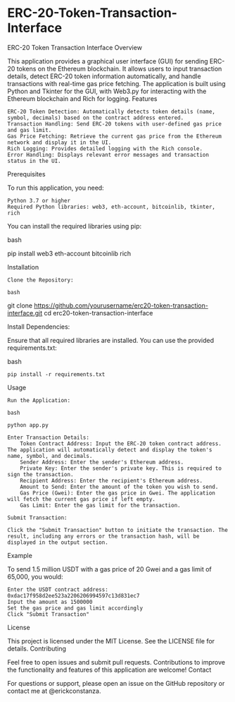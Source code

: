 # ERC-20-Token-Transaction-Interface
ERC-20 Token Transaction Interface
Overview

This application provides a graphical user interface (GUI) for sending ERC-20 tokens on the Ethereum blockchain. It allows users to input transaction details, detect ERC-20 token information automatically, and handle transactions with real-time gas price fetching. The application is built using Python and Tkinter for the GUI, with Web3.py for interacting with the Ethereum blockchain and Rich for logging.
Features

    ERC-20 Token Detection: Automatically detects token details (name, symbol, decimals) based on the contract address entered.
    Transaction Handling: Send ERC-20 tokens with user-defined gas price and gas limit.
    Gas Price Fetching: Retrieve the current gas price from the Ethereum network and display it in the UI.
    Rich Logging: Provides detailed logging with the Rich console.
    Error Handling: Displays relevant error messages and transaction status in the UI.

Prerequisites

To run this application, you need:

    Python 3.7 or higher
    Required Python libraries: web3, eth-account, bitcoinlib, tkinter, rich

You can install the required libraries using pip:

bash

pip install web3 eth-account bitcoinlib rich

Installation

    Clone the Repository:

    bash

git clone https://github.com/yourusername/erc20-token-transaction-interface.git
cd erc20-token-transaction-interface

Install Dependencies:

Ensure that all required libraries are installed. You can use the provided requirements.txt:

bash

    pip install -r requirements.txt

Usage

    Run the Application:

    bash

    python app.py

    Enter Transaction Details:
        Token Contract Address: Input the ERC-20 token contract address. The application will automatically detect and display the token's name, symbol, and decimals.
        Sender Address: Enter the sender's Ethereum address.
        Private Key: Enter the sender's private key. This is required to sign the transaction.
        Recipient Address: Enter the recipient's Ethereum address.
        Amount to Send: Enter the amount of the token you wish to send.
        Gas Price (Gwei): Enter the gas price in Gwei. The application will fetch the current gas price if left empty.
        Gas Limit: Enter the gas limit for the transaction.

    Submit Transaction:

    Click the "Submit Transaction" button to initiate the transaction. The result, including any errors or the transaction hash, will be displayed in the output section.

Example

To send 1.5 million USDT with a gas price of 20 Gwei and a gas limit of 65,000, you would:

    Enter the USDT contract address: 0xdac17f958d2ee523a2206206994597c13d831ec7
    Input the amount as 1500000
    Set the gas price and gas limit accordingly
    Click "Submit Transaction"

License

This project is licensed under the MIT License. See the LICENSE file for details.
Contributing

Feel free to open issues and submit pull requests. Contributions to improve the functionality and features of this application are welcome!
Contact

For questions or support, please open an issue on the GitHub repository or contact me at @erickconstanza.
